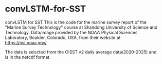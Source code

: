 # convLSTM-for-SST
convLSTM for SST
This is the code for the marine survey report of the "Marine Survey Technology" course at Shandong University of Science and Technology.
Data/image provided by the NOAA Physical Sciences Laboratory, Boulder, Colorado, USA, from their website at https://psl.noaa.gov/.

The data is selected from the OISST v2 daily average data(2020-2025) and is in the netcdf format.
